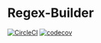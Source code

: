 # Regex-Builder

[![CircleCI](https://circleci.com/gh/futantan/RegExp-Builder.svg?style=svg)](https://circleci.com/gh/futantan/RegExp-Builder)
[![codecov](https://codecov.io/gh/futantan/RegExp-Builder/branch/master/graph/badge.svg)](https://codecov.io/gh/futantan/RegExp-Builder)